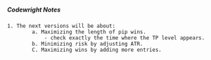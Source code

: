 ##### Codewright Notes
    1. The next versions will be about: 
            a. Maximizing the length of pip wins. 
                - check exactly the time where the TP level appears. 
            b. Minimizing risk by adjusting ATR. 
            C. Maximizing wins by adding more entries.